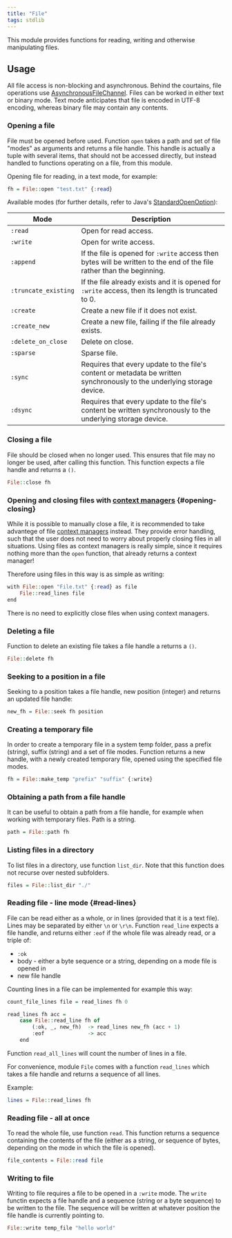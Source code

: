 ```yaml
---
title: "File"
tags: stdlib
---
```


This module provides functions for reading, writing and otherwise manipulating files.

## Usage
All file access is non-blocking and asynchronous. Behind the courtains, file operations use [AsynchronousFileChannel](https://docs.oracle.com/en/java/javase/11api/java.base/java/nio/channels/AsynchronousFileChannel.html).
Files can be worked in either text or binary mode. Text mode anticipates that file is encoded in UTF-8 encoding, whereas binary file may contain any contents.

### Opening a file
File must be opened before used. Function `open` takes a path and set of file "modes" as arguments and returns a file handle. This handle is actually a tuple with several items, that should not be accessed directly, but instead handled to functions operating on a file, from this module.

Opening file for reading, in a text mode, for example:

```haskell
fh = File::open "test.txt" {:read}
```

Available modes (for further details, refer to Java's [StandardOpenOption](https://docs.oracle.com/en/java/javase/11api/java.base/java/nio/file/StandardOpenOption.html)):

| Mode | Description |
| ---- | ----------- |
| `:read` | Open for read access. |
| `:write`| Open for write access. |
| `:append` | If the file is opened for `:write` access then bytes will be written to the end of the file rather than the beginning. |
| `:truncate_existing` | If the file already exists and it is opened for `:write` access, then its length is truncated to 0. |
| `:create` | Create a new file if it does not exist. |
| `:create_new` | Create a new file, failing if the file already exists. |
| `:delete_on_close` | Delete on close. |
| `:sparse` | Sparse file. |
| `:sync` | Requires that every update to the file's content or metadata be written synchronously to the underlying storage device. |
| `:dsync` | Requires that every update to the file's content be written synchronously to the underlying storage device. |

### Closing a file
File should be closed when no longer used. This ensures that file may no longer be used, after calling this function. This function expects a file handle and returns a `()`.

```haskell
File::close fh
```

### Opening and closing files with [context managers](/features/resource-management#context-managers) {#opening-closing}
While it is possible to manually close a file, it is recommended to take advantege of file [context managers](/docs/resource-management.md#context-managers) instead. They provide error handling, such that the user does not need to worry about properly closing files in all situations. Using files as context managers is really simple, since it requires nothing more than the `open` function, that already returns a context manager!

Therefore using files in this way is as simple as writing:
```haskell
with File::open "File.txt" {:read} as file
    File::read_lines file
end
```

There is no need to explicitly close files when using context managers.

### Deleting a file
Function to delete an existing file takes a file handle a returns a `()`.

```haskell
File::delete fh
```

### Seeking to a position in a file
Seeking to a position takes a file handle, new position (integer) and returns an updated file handle:

```haskell
new_fh = File::seek fh position
```

### Creating a temporary file
In order to create a temporary file in a system temp folder, pass a prefix (string), suffix (string) and a set of file modes. Function returns a new handle, with a newly created temporary file, opened using the specified file modes.

```haskell
fh = File::make_temp "prefix" "suffix" {:write}
```

### Obtaining a path from a file handle
It can be useful to obtain a path from a file handle, for example when working with temporary files. Path is a string.

```haskell
path = File::path fh
```

### Listing files in a directory
To list files in a directory, use function `list_dir`. Note that this function does not recurse over nested subfolders.

```haskell
files = File::list_dir "./"
```

### Reading file - line mode {#read-lines}
File can be read either as a whole, or in lines (provided that it is a text file). Lines may be separated by either `\n` or `\r\n`. Function `read_line` expects a file handle, and returns either `:eof` if the whole file was already read, or a triple of:
* `:ok`
* body - either a byte sequence or a string, depending on a mode file is opened in
* new file handle

Counting lines in a file can be implemented for example this way:

```haskell
count_file_lines file = read_lines fh 0

read_lines fh acc =
    case File::read_line fh of
        (:ok, _, new_fh)  -> read_lines new_fh (acc + 1)
        :eof              -> acc
    end
```

Function `read_all_lines` will count the number of lines in a file.

For convenience, module `File` comes with a function `read_lines` which takes a file handle and returns a sequence of all lines.

Example:
```haskell
lines = File::read_lines fh
```

### Reading file - all at once
To read the whole file, use function `read`. This function returns a sequence containing the contents of the file (either as a string, or sequence of bytes, depending on the mode in which the file is opened).

```haskell
file_contents = File::read file
```

### Writing to file
Writing to file requires a file to be opened in a `:write` mode. The `write` functin expects a file handle and a sequence (string or a byte sequence) to be written to the file.
The sequence will be written at whatever position the file handle is currently pointing to.

```haskell
File::write temp_file "hello world"
```
